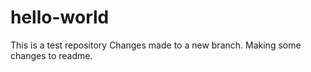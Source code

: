 # hello-world
This is a test repository
Changes made to a new branch.
Making some changes to readme.
